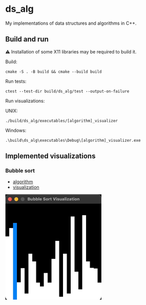 # ds_alg

My implementations of data structures and algorithms in C++.

## Build and run

:warning: Installation of some X11 libraries may be required to build it.

Build:

```console
cmake -S . -B build && cmake --build build 
```

Run tests:

```console
ctest --test-dir build/ds_alg/test --output-on-failure 
```

Run visualizations:

UNIX:
```console
./build/ds_alg/executables/[algorithm]_visualizer
```

Windows:
```console
.\build\ds_alg\executables\Debug\[algorithm]_visualizer.exe
```


## Implemented visualizations

### Bubble sort

- [algorithm](ds_alg/include/alg/bubble_sort.h)
- [visualization](ds_alg/executables/bubble_sort_visualizer.cc)

![Bubble sort visualization](gifs/bubble_sort.gif)
